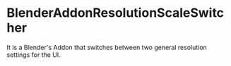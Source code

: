 # BlenderAddonResolutionScaleSwitcher
It is a Blender's Addon that switches between two general resolution settings for the UI.

